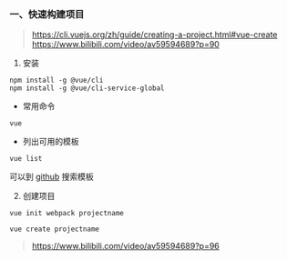 ### 一、快速构建项目
> https://cli.vuejs.org/zh/guide/creating-a-project.html#vue-create
> https://www.bilibili.com/video/av59594689?p=90

1. 安装
```
npm install -g @vue/cli
npm install -g @vue/cli-service-global
```

* 常用命令

```
vue 
```

* 列出可用的模板 
```
vue list
```

可以到 [github](https://github.com/search?q=vue+template) 搜索模板 

2. 创建项目
```
vue init webpack projectname

vue create projectname
```



> https://www.bilibili.com/video/av59594689?p=96
